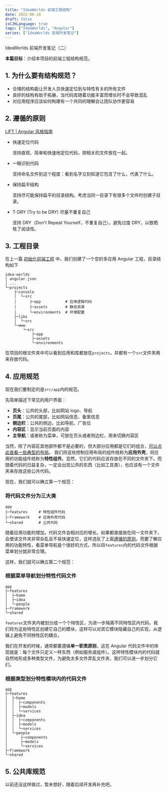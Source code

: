 ```yaml
---
title: "IdeaWorlds 前端工程结构"
date: 2022-06-16
draft: false
isCJKLanguage: true
tags: ["IdeaWorlds", "Angular"]
series: ["IdeaWorlds 前端开发笔记"]
---
```


IdeaWorlds 前端开发笔记（二）

**本篇目标**：介绍本项目的前端工程结构规范。

## 1. 为什么要有结构规范？

- 合理的结构能让开发人员快速定位到与特性有关的所有文件
- 良好的结构有助于拓展，当代码库随着功能丰富而增长时不会导致混乱
- 对应用程序应该如何构建有一个共同的理解会让团队协作更容易

## 2. 遵循的原则

[LIFT | Angular 风格指南](https://angular.cn/guide/styleguide#lift)

- 快速定位代码

  坚持直观、简单和快速地定位代码，把相关的文件放在一起。

- 一眼识别代码

  坚持命名文件到这个程度：看到名字立刻知道它包含了什么，代表了什么。

- 保持扁平结构

  坚持尽可能保持扁平的目录结构。考虑当同一目录下有很多个文件时创建子目录。

- T-DRY (Try to be DRY) 尽量不重复自己

  坚持 DRY（Don't Repeat Yourself，不重复自己）。避免过度 DRY，以致牺牲了阅读性。

## 3. 工程目录

在上一篇 [初始化前端工程](../220615-iws-client-init/) 中，我们创建了一个空的多应用 Angular 工程，目录结构如下

```text
idea-worlds
│ angular.json
│ ...
└─projects
    ├─console
    │  └─src
    │      ├─app           # 应用逻辑代码
    │      ├─assets        # 静态资源
    │      └─environments  # 环境配置
    ├─libs
    │  └─src
    └─www
        └─src
            ├─app
            ├─assets
            └─environments
```

在项目的根文件夹中可以看到应用和库都放在`projects`，并都有一个`src`文件夹用来存放代码。

## 4. 应用规范

现在我们要制定的是`src/app`内的规范。

先简单描述下常见的用户界面：
- **页头**：公共的头部，比如网站 logo、导航
- **页尾**：公共的尾部，比如网站信息、备案信息
- **侧边栏**：公共的侧边，比如导航、广告位
- **内容区**：显示当前页面的内容
- **主导航**：或者称为菜单，可放在页头或者侧边栏，用来切换内容区

当然，除了内容区其他部件都不是必要的，但大部分应用都是它们的组合，[可以点此查看一些典型的布局](https://ng.ant.design/components/layout/zh)。 我们将这些控制应用布局的组件统称为**应用外壳**，将应用的功能组件统称为**特性组件**。显然，它们的代码应该存放在不同的文件夹下。而随着代码的日益复杂，一定会出现公共的东西（比如工具类），也应该有一个文件夹来存放这些公共代码。

现在，我们就可以确立第一个规范：

### 将代码文件分为三大类

```text
app
├─features     # 特性组件代码
├─framework    # 应用外壳代码
└─shared       # 公共代码
```

随着应用功能的增加，代码文件会相对应的增长。如果都直接放在同一文件夹下，会使该文件夹非常杂乱且不易快速定位，这样违反了上面[遵循的原则](#遵循的原则)。而要了解应用的功能特性，看菜单导航是个很好的方式，所以将`features`内的代码文件根据菜单划分就非常合理。

这样，我们就可以确立第二个规范：

### 根据菜单导航划分特性代码文件

```text
app
├─features
│  ├─home
│  ├─idea
│  └─people
├─framework
└─shared
```
`features`文件夹内被划分成一个个特性区，为进一步隔离不同特性区内代码，我们将为这些特性区创建它自己的模块，这样可以对其它模块隐藏自己的实现，从逻辑上避免不同特性区的耦合。

我们在开发的时候，通常都要遵循**单一职责原则**，这在 Angular 代码文件中的体现就是：每个文件只定义一样东西（例如服务或组件）。这样特性模块内的代码就自然地形成多种类型文件，为避免太多文件弄乱文件夹，我们可以进一步划分它们。

### 根据类型划分特性模块内的代码文件

```text
app
├─features
│  ├─home
│  │  ├─components
│  │  ├─models
│  │  └─services
│  ├─idea
│  │  ├─components
│  │  ├─models
│  │  └─services
│  └─people
│      ├─components
│      ├─models
│      └─services
├─framework
└─shared
```

## 5. 公共库规范

以前还没这样做过，暂未想好，随着后续开发再补充吧。

